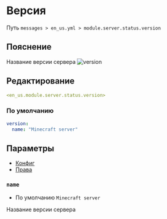 # Версия
Путь `messages > en_us.yml > module.server.status.version`

## Пояснение
Название версии сервера
![version](/version.png)

## Редактирование
```yaml
<en_us.module.server.status.version>
```

### По умолчанию
```yaml
version:
  name: "Minecraft server"
```

## Параметры

- [Конфиг](/en/config/module/server/status/version/)
- [Права](/en/permissions/module/server/status/version/)

### `name`
- По умолчанию `Minecraft server`

Название версии сервера

